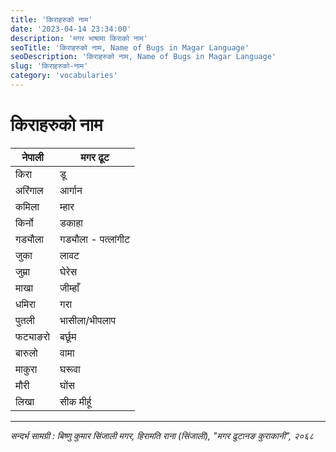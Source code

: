 ```yaml
---
title: 'किराहरुको नाम'
date: '2023-04-14 23:34:00'
description: 'मगर भाषामा किराको नाम'
seoTitle: 'किराहरुको नाम, Name of Bugs in Magar Language'
seoDescription: 'किराहरुको नाम, Name of Bugs in Magar Language'
slug: 'किराहरुको-नाम'
category: 'vocabularies'
---
```


#  किराहरुको नाम

<div class="row">
    <div class="col-md-6">
        <div class="table-responsive">
            <table class="table table-striped">
                <thead>
                    <tr><th>नेपाली</th><th>मगर ढूट</th></tr>
                </thead>
                <tbody>
                    <tr><td>किरा</td><td>डू</td></tr>
                    <tr><td>अरिंगाल</td><td>आर्गान</td></tr>
                    <tr><td>कमिला</td><td>म्हार</td></tr>
                    <tr><td>किर्नो</td><td>डकाहा</td></tr>
                    <tr><td>गड्यौला</td><td>गड्यौला - पत्लांगीट
</td></tr>
                    <tr><td>जुका</td><td>लावट</td></tr>
                    <tr><td>जुम्रा</td><td>घेरेस</td></tr>
                    <tr><td>माखा</td><td>जीम्हाँ</td></tr>
                    <tr><td>धमिरा</td><td>गरा</td></tr>
                    <tr><td>पुतली</td><td>भासीला/भीपलाप</td></tr>
                    <tr><td>फट्याङरो</td><td>बर्छूम</td></tr>
                    <tr><td>बारुलो</td><td>वामा</td></tr>
                    <tr><td>माकुरा</td><td>घरूवा</td></tr>
                    <tr><td>मौरी</td><td>घोंस</td></tr>
                    <tr><td>लिखा</td><td>सीक मीर्हू</td></tr>
                </tbody>
            </table>
        </div>
    </div>
</div>

----
*सन्दर्भ सामग्री  : बिष्णु कुमार सिंजाली मगर, हिरामति राना (सिंजाली),  "मगर  ढुटानङ कुराकानी", २०६८*
